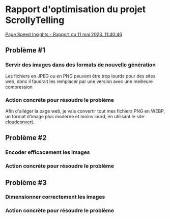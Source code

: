# Rapport d'optimisation du projet ScrollyTelling
[Page Speed Insights - Rapport du 11 mai 2023, 11:40:46](https://pagespeed.web.dev/analysis/https-im-boyo-github-io-testa-radovanovic-felix-scrollytelling/zcr0kcuule?form_factor=mobile)

## Problème #1
### Servir des images dans des formats de nouvelle génération
Les fichiers en JPEG ou en PNG peuvent être trop lourds pour des sites web, donc il faudrait les remplacer par une version avec une meilleure compression
### Action concrète pour résoudre le problème
Afin d'alléger la page web, je vais convertir tout mes fichiers PNG en WEBP, un format d'image plus moderne et moins lourd, en utilisant le site [cloudconvert](https://cloudconvert.com/png-to-webp).

## Problème #2
### Encoder efficacement les images
### Action concrète pour résoudre le problème

## Problème #3
### Dimensionner correctement les images
### Action concrète pour résoudre le problème
